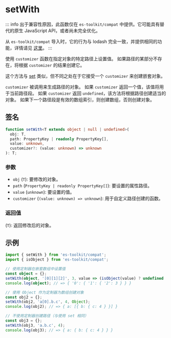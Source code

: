 # setWith

::: info
出于兼容性原因，此函数仅在 `es-toolkit/compat` 中提供。它可能具有替代的原生 JavaScript API，或者尚未完全优化。

从 `es-toolkit/compat` 导入时，它的行为与 lodash 完全一致，并提供相同的功能，详情请见 [这里](../../../compatibility.md)。
:::

使用 `customizer` 函数在指定对象的特定路径上设置值。
如果路径的某部分不存在，将根据 `customizer` 的结果创建它。

这个方法与 [set](./set.md) 类似，但不同之处在于它接受一个 `customizer` 来创建嵌套对象。

`customizer` 被调用来生成路径的对象。
如果 `customizer` 返回一个值，该值将用于当前路径段。
如果 `customizer` 返回 `undefined`，该方法将根据路径创建适当的对象。
如果下一个路径段是有效的数组索引，则创建数组，否则创建对象。

## 签名

```typescript
function setWith<T extends object | null | undefined>(
  obj: T,
  path: PropertyKey | readonly PropertyKey[],
  value: unknown,
  customizer?: (value: unknown) => unknown
): T;
```

### 参数

- `obj` (`T`): 要修改的对象。
- `path` (`PropertyKey | readonly PropertyKey[]`): 要设置的属性路径。
- `value` (`unknown`): 要设置的值。
- `customizer` (`(value: unknown) => unknown`): 用于自定义路径创建的函数。

### 返回值

(`T`): 返回修改后的对象。

## 示例

```typescript
import { setWith } from 'es-toolkit/compat';
import { isObject } from 'es-toolkit/compat';

// 使用定制器在嵌套数组中设置值
const object = {};
setWith(object, '[0][1][2]', 3, value => (isObject(value) ? undefined : {}));
console.log(object); // => { '0': { '1': { '2': 3 } } }

// 使用 Object 作为定制器为数组创建对象
const obj2 = {};
setWith(obj2, 'a[0].b.c', 4, Object);
console.log(obj2); // => { a: [{ b: { c: 4 } }] }

// 不使用定制器创建路径（与使用 set 相同）
const obj3 = {};
setWith(obj3, 'a.b.c', 4);
console.log(obj3); // => { a: { b: { c: 4 } } }
```
